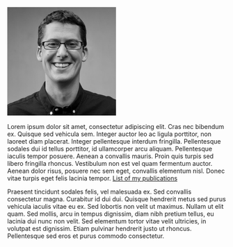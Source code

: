 <img src="/images/arjan.jpg" height="250" width="250" alt="Profile photo of Arjan Geers" title="Arjan Geers">

Lorem ipsum dolor sit amet, consectetur adipiscing elit. Cras nec bibendum ex. Quisque sed vehicula sem. Integer auctor leo ac ligula porttitor, non laoreet diam placerat. Integer pellentesque interdum fringilla. Pellentesque sodales dui id tellus porttitor, id ullamcorper arcu aliquam. Pellentesque iaculis tempor posuere. Aenean a convallis mauris. Proin quis turpis sed libero fringilla rhoncus. Vestibulum non est vel quam fermentum auctor. Aenean dolor risus, posuere nec sem eget, convallis elementum nisl. Donec vitae turpis eget felis lacinia tempor. [List of my publications](publications.md)

Praesent tincidunt sodales felis, vel malesuada ex. Sed convallis consectetur magna. Curabitur id dui dui. Quisque hendrerit metus sed purus vehicula iaculis vitae eu ex. Sed lobortis non velit ut maximus. Nullam ut elit quam. Sed mollis, arcu in tempus dignissim, diam nibh pretium tellus, eu lacinia dui nunc non velit. Sed elementum tortor vitae velit ultricies, in volutpat est dignissim. Etiam pulvinar hendrerit justo ut rhoncus. Pellentesque sed eros et purus commodo consectetur.
